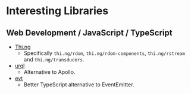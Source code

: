 # Interesting Libraries

## Web Development / JavaScript / TypeScript

- [Thi.ng](https://thi.ng)
  - Specifically `thi.ng/rdom`, `thi.ng/rdom-components`, `thi.ng/rstream` and `thi.ng/transducers`.
- [urql](https://formidable.com/open-source/urql/)
  - Alternative to Apollo.
- [evt](https://www.evt.land/)
  - Better TypeScript alternative to EventEmitter.
